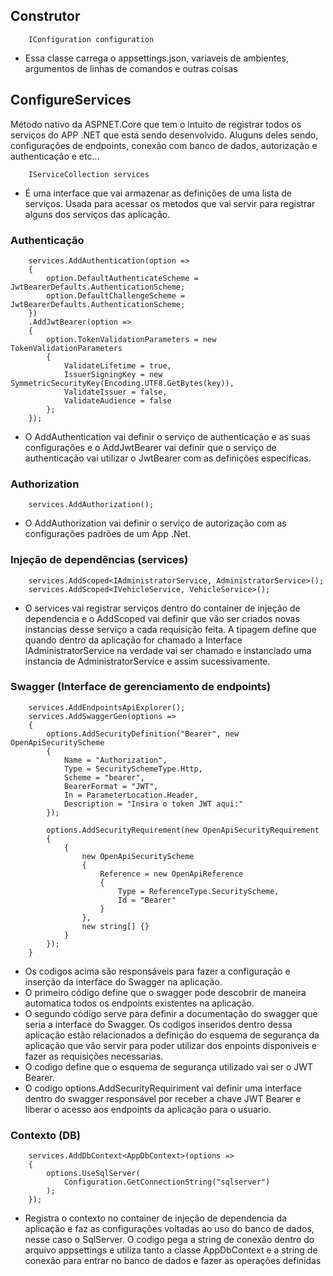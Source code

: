 
## Construtor
```
    IConfiguration configuration
```
* Essa classe carrega o appsettings.json, variaveis de ambientes, argumentos de linhas de comandos e outras coisas

## ConfigureServices
Método nativo da ASPNET.Core que tem o intuito de registrar todos os serviços do APP .NET que está sendo desenvolvido. Aluguns deles sendo, configurações de endpoints, conexão com banco de dados, autorização e authenticação e etc...

```
    IServiceCollection services
```
* É uma interface que vai armazenar as definições de uma lista de serviços. Usada para acessar os metodos que vai servir para registrar alguns dos serviços das aplicação.

### Authenticação
```
    services.AddAuthentication(option =>
    {
        option.DefaultAuthenticateScheme = JwtBearerDefaults.AuthenticationScheme;
        option.DefaultChallengeScheme = JwtBearerDefaults.AuthenticationScheme;
    })
    .AddJwtBearer(option =>
    {
        option.TokenValidationParameters = new TokenValidationParameters
        {
            ValidateLifetime = true,
            IssuerSigningKey = new SymmetricSecurityKey(Encoding.UTF8.GetBytes(key)),
            ValidateIssuer = false,
            ValidateAudience = false
        };
    });
```
* O AddAuthentication vai definir o serviço de authenticação e as suas configurações e o AddJwtBearer vai definir que o serviço de authenticação vai utilizar o JwtBearer com as definições especificas.

### Authorization  
```
    services.AddAuthorization();
```
* O AddAuthorization vai definir o serviço de autorização com as configurações padrões de um App .Net.

### Injeção de dependências (services)
```
    services.AddScoped<IAdministratorService, AdministratorService>();
    services.AddScoped<IVehicleService, VehicleService>();
```
* O services vai registrar serviços dentro do container de injeção de dependencia e o AddScoped vai definir que vão ser criados novas instancias desse serviço a cada requisição feita. A tipagem define que quando dentro da aplicação for chamado a Interface IAdministratorService na verdade vai ser chamado e instanciado uma instancia de AdministratorService e assim sucessivamente.

### Swagger (Interface de gerenciamento de endpoints)
```
    services.AddEndpointsApiExplorer();
    services.AddSwaggerGen(options =>
    {
        options.AddSecurityDefinition("Bearer", new OpenApiSecurityScheme
        {
            Name = "Authorization",
            Type = SecuritySchemeType.Http,
            Scheme = "bearer",
            BearerFormat = "JWT",
            In = ParameterLocation.Header,
            Description = "Insira o token JWT aqui:"
        });
    
        options.AddSecurityRequirement(new OpenApiSecurityRequirement
        {
            {
                new OpenApiSecurityScheme
                {
                    Reference = new OpenApiReference
                    {
                        Type = ReferenceType.SecurityScheme,
                        Id = "Bearer"
                    }
                },
                new string[] {}
            }
        });
    }
```
* Os codigos acima são responsáveis para fazer a configuração e inserção da interface do Swagger na aplicação. 
* O primeiro código define que o swagger pode descobrir de maneira automatica todos os endpoints existentes na aplicação.
* O segundo código serve para definir a documentação do swagger que seria a interface do Swagger. Os codigos inseridos dentro dessa aplicação estão relacionados a definição do esquema de segurança da aplicação que vão servir para poder utilizar dos enpoints disponiveis e fazer as requisições necessarias.
* O codigo define que o esquema de segurança utilizado vai ser o JWT Bearer.
* O codigo options.AddSecurityRequiriment vai definir uma interface dentro do swagger responsável por receber a chave JWT Bearer e liberar o acesso aos endpoints da aplicação para o usuario.

### Contexto (DB)
```
    services.AddDbContext<AppDbContext>(options =>
    {
        options.UseSqlServer(
            Configuration.GetConnectionString("sqlserver")
        );
    });
```
* Registra o contexto no container de injeção de dependencia da aplicação e faz as configurações voltadas ao uso do banco de dados, nesse caso o SqlServer. O codigo pega a string de conexão dentro do arquivo appsettings e utiliza tanto a classe AppDbContext e a string de conexão para entrar no banco de dados e fazer as operações definidas
  
